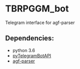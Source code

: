 # TBRPGGM_bot

Telegram interface for agf-parser 

## Dependencies:
* python 3.6
* [pyTelegramBotAPI](https://github.com/eternnoir/pyTelegramBotAPI) 
* [agf-parser](https://github.com/Nyarmith/agf-parser)